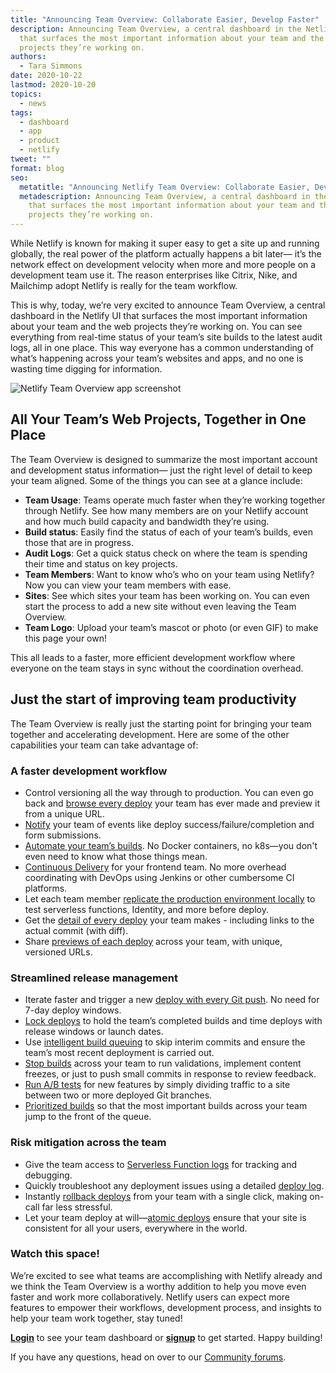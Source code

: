 ```yaml
---
title: "Announcing Team Overview: Collaborate Easier, Develop Faster"
description: Announcing Team Overview, a central dashboard in the Netlify UI
  that surfaces the most important information about your team and the web
  projects they’re working on.
authors:
  - Tara Simmons
date: 2020-10-22
lastmod: 2020-10-20
topics:
  - news
tags:
  - dashboard
  - app
  - product
  - netlify
tweet: ""
format: blog
seo:
  metatitle: "Announcing Netlify Team Overview: Collaborate Easier, Develop Faster"
  metadescription: Announcing Team Overview, a central dashboard in the Netlify UI
    that surfaces the most important information about your team and the web
    projects they’re working on.
---
```

While Netlify is known for making it super easy to get a site up and running globally, the real power of the platform actually happens a bit later— it’s the network effect on development velocity when more and more people on a development team use it. The reason enterprises like Citrix, Nike, and Mailchimp adopt Netlify is really for the team workflow.

This is why, today, we’re very excited to announce Team Overview, a central dashboard in the Netlify UI that surfaces the most important information about your team and the web projects they’re working on. You can see everything from real-time status of your team’s site builds to the latest audit logs, all in one place. This way everyone has a common understanding of what’s happening across your team’s websites and apps, and no one is wasting time digging for information.

![Netlify Team Overview app screenshot](/img/blog/netlify-team-overview-app-screenshot.jpg)

## All Your Team’s Web Projects, Together in One Place

The Team Overview is designed to summarize the most important account and development status information— just the right level of detail to keep your team aligned. Some of the things you can see at a glance include:

* **Team Usage**: Teams operate much faster when they’re working together through Netlify. See how many members are on your Netlify account and how much build capacity and bandwidth they’re using.
* **Build status**: Easily find the status of each of your team’s builds, even those that are in progress.
* **Audit Logs**: Get a quick status check on where the team is spending their time and status on key projects.
* **Team Members**: Want to know who’s who on your team using Netlify? Now you can view your team members with ease.
* **Sites**: See which sites your team has been working on. You can even start the process to add a new site without even leaving the Team Overview.
* **Team Logo**: Upload your team’s mascot or photo (or even GIF) to make this page your own!

This all leads to a faster, more efficient development workflow where everyone on the team stays in sync without the coordination overhead.

## Just the start of improving team productivity

The Team Overview is really just the starting point for bringing your team together and accelerating development. Here are some of the other capabilities your team can take advantage of:

### A faster development workflow

* Control versioning all the way through to production. You can even go back and [browse every deploy](https://docs.netlify.com/site-deploys/manage-deploys/) your team has ever made and preview it from a unique URL.
* [Notify](https://docs.netlify.com/monitor-sites/notifications/#deploy-notifications) your team of events like deploy success/failure/completion and form submissions.
* [Automate your team’s builds](https://docs.netlify.com/configure-builds/get-started/#basic-build-settings). No Docker containers, no k8s—you don't even need to know what those things mean.
* [Continuous Delivery](https://docs.netlify.com/site-deploys/create-deploys/#deploy-with-git) for your frontend team. No more overhead coordinating with DevOps using Jenkins or other cumbersome CI platforms.
* Let each team member [replicate the production environment locally](https://www.netlify.com/blog/2019/04/09/netlify-dev-our-entire-platform-right-on-your-laptop/) to test serverless functions, Identity, and more before deploy.
* Get the [detail of every deploy](https://docs.netlify.com/site-deploys/overview/#deploy-summary) your team makes - including links to the actual commit (with diff).
* Share [previews of each deploy](https://www.netlify.com/blog/2016/07/20/introducing-deploy-previews-in-netlify/) across your team, with unique, versioned URLs.

### Streamlined release management

* Iterate faster and trigger a new [deploy with every Git push](https://docs.netlify.com/site-deploys/create-deploys/#deploy-with-git). No need for 7-day deploy windows.
* [Lock deploys](https://docs.netlify.com/site-deploys/manage-deploys/#locked-deploys) to hold the team’s completed builds and time deploys with release windows or launch dates.
* Use [intelligent build queuing](https://www.netlify.com/blog/2019/10/10/intelligent-deploy-skipping-an-automatic-optimisation/) to skip interim commits and ensure the team’s most recent deployment is carried out.
* [Stop builds](https://docs.netlify.com/configure-builds/stop-or-activate-builds/) across your team to run validations, implement content freezes, or just to push small commits in response to review feedback.
* [Run A/B tests](https://docs.netlify.com/site-deploys/split-testing/#app) for new features by simply dividing traffic to a site between two or more deployed Git branches.
* [Prioritized builds](https://www.netlify.com/blog/2020/07/29/queue-jumpers-welcome-teams-can-now-prioritize-a-build-to-run-next/) so that the most important builds across your team jump to the front of the queue.

### Risk mitigation across the team

* Give the team access to [Serverless Function logs](https://docs.netlify.com/functions/logs/) for tracking and debugging.
* Quickly troubleshoot any deployment issues using a detailed [deploy log](https://docs.netlify.com/monitor-sites/logs/#deploy-log).
* Instantly [rollback deploys](https://docs.netlify.com/site-deploys/manage-deploys/#rollbacks) from your team with a single click, making on-call far less stressful.
* Let your team deploy at will—[atomic deploys](https://docs.netlify.com/site-deploys/overview/#deploy-summary) ensure that your site is consistent for all your users, everywhere in the world.

### Watch this space!

We’re excited to see what teams are accomplishing with Netlify already and we think the Team Overview is a worthy addition to help you move even faster and work more collaboratively. Netlify users can expect more features to empower their workflows, development process, and insights to help your team work together, stay tuned!

**[Login](https://app.netlify.com/)** to see your team dashboard or **[signup](https://app.netlify.com/signup)** to get started. Happy building!

If you have any questions, head on over to our [Community forums](https://community.netlify.com/).

